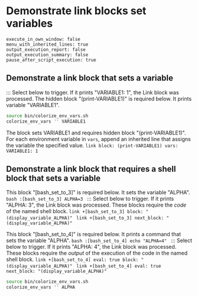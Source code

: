 # Demonstrate link blocks set variables
```opts :(document_opts)
execute_in_own_window: false
menu_with_inherited_lines: true
output_execution_report: false
output_execution_summary: false
pause_after_script_execution: true
```

## Demonstrate a link block that sets a variable
::: Select below to trigger. If it prints "VARIABLE1: 1", the Link block was processed.
The hidden block "(print-VARIABLE1)" is required below. It prints variable "VARIABLE1".
```bash :(print-VARIABLE1)
source bin/colorize_env_vars.sh
colorize_env_vars '' VARIABLE1
```
The block sets VARIABLE1 and requires hidden block "(print-VARIABLE1)".
For each environment variable in `vars`, append an inherited line that assigns the variable the specified value.
    ```link
    block: (print-VARIABLE1)
    vars:
      VARIABLE1: 1
    ```

## Demonstrate a link block that requires a shell block that sets a variable
This block "[bash_set_to_3]" is required below. It sets the variable "ALPHA".
    ```bash :[bash_set_to_3]
    ALPHA=3
    ```
::: Select below to trigger. If it prints "ALPHA: 3", the Link block was processed.
These blocks require the *code* of the named shell block.
    ```link +[bash_set_to_3]
    block: "(display_variable_ALPHA)"
    ```
    ```link +[bash_set_to_3]
    next_block: "(display_variable_ALPHA)"
    ```

This block "[bash_set_to_4]" is required below. It prints a command that sets the variable "ALPHA".
    ```bash :[bash_set_to_4]
    echo "ALPHA=4"
    ```
::: Select below to trigger. If it prints "ALPHA: 4", the Link block was processed.
These blocks require the *output* of the execution of the code in the named shell block.
    ```link +[bash_set_to_4]
    eval: true
    block: "(display_variable_ALPHA)"
    ```
    ```link +[bash_set_to_4]
    eval: true
    next_block: "(display_variable_ALPHA)"
    ```
```bash :(display_variable_ALPHA)
source bin/colorize_env_vars.sh
colorize_env_vars '' ALPHA
```
